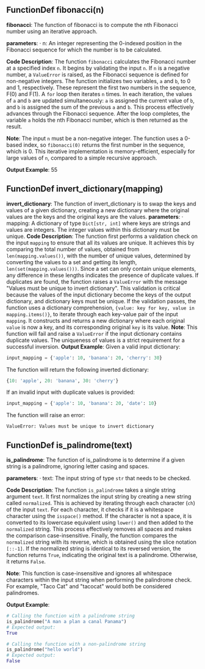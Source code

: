 ## FunctionDef fibonacci(n)
**fibonacci**: The function of fibonacci is to compute the nth Fibonacci number using an iterative approach.

**parameters**:
· n: An integer representing the 0-indexed position in the Fibonacci sequence for which the number is to be calculated.

**Code Description**:
The function `fibonacci` calculates the Fibonacci number at a specified index `n`. It begins by validating the input `n`. If `n` is a negative number, a `ValueError` is raised, as the Fibonacci sequence is defined for non-negative integers. The function initializes two variables, `a` and `b`, to 0 and 1, respectively. These represent the first two numbers in the sequence, F(0) and F(1). A `for` loop then iterates `n` times. In each iteration, the values of `a` and `b` are updated simultaneously: `a` is assigned the current value of `b`, and `b` is assigned the sum of the previous `a` and `b`. This process effectively advances through the Fibonacci sequence. After the loop completes, the variable `a` holds the nth Fibonacci number, which is then returned as the result.

**Note**:
The input `n` must be a non-negative integer. The function uses a 0-based index, so `fibonacci(0)` returns the first number in the sequence, which is 0. This iterative implementation is memory-efficient, especially for large values of `n`, compared to a simple recursive approach.

**Output Example**:
55
## FunctionDef invert_dictionary(mapping)
**invert_dictionary**: The function of invert_dictionary is to swap the keys and values of a given dictionary, creating a new dictionary where the original values are the keys and the original keys are the values.
**parameters**:
· mapping: A dictionary of type `Dict[str, int]` where keys are strings and values are integers. The integer values within this dictionary must be unique.
**Code Description**:
The function first performs a validation check on the input `mapping` to ensure that all its values are unique. It achieves this by comparing the total number of values, obtained from `len(mapping.values())`, with the number of unique values, determined by converting the values to a set and getting its length, `len(set(mapping.values()))`. Since a set can only contain unique elements, any difference in these lengths indicates the presence of duplicate values. If duplicates are found, the function raises a `ValueError` with the message "Values must be unique to invert dictionary". This validation is critical because the values of the input dictionary become the keys of the output dictionary, and dictionary keys must be unique. If the validation passes, the function uses a dictionary comprehension, `{value: key for key, value in mapping.items()}`, to iterate through each key-value pair of the input `mapping`. It constructs and returns a new dictionary where each original `value` is now a key, and its corresponding original `key` is its value.
**Note**:
This function will fail and raise a `ValueError` if the input dictionary contains duplicate values. The uniqueness of values is a strict requirement for a successful inversion.
**Output Example**:
Given a valid input dictionary:
```python
input_mapping = {'apple': 10, 'banana': 20, 'cherry': 30}
```
The function will return the following inverted dictionary:
```python
{10: 'apple', 20: 'banana', 30: 'cherry'}
```
If an invalid input with duplicate values is provided:
```python
input_mapping = {'apple': 10, 'banana': 20, 'date': 10}
```
The function will raise an error:
```
ValueError: Values must be unique to invert dictionary
```
## FunctionDef is_palindrome(text)
**is_palindrome**: The function of is_palindrome is to determine if a given string is a palindrome, ignoring letter casing and spaces.

**parameters**:
· text: The input string of type `str` that needs to be checked.

**Code Description**:
The function `is_palindrome` takes a single string argument `text`. It first normalizes the input string by creating a new string called `normalized`. This is achieved by iterating through each character (`ch`) of the input `text`. For each character, it checks if it is a whitespace character using the `isspace()` method. If the character is not a space, it is converted to its lowercase equivalent using `lower()` and then added to the `normalized` string. This process effectively removes all spaces and makes the comparison case-insensitive. Finally, the function compares the `normalized` string with its reverse, which is obtained using the slice notation `[::-1]`. If the normalized string is identical to its reversed version, the function returns `True`, indicating the original text is a palindrome. Otherwise, it returns `False`.

**Note**:
This function is case-insensitive and ignores all whitespace characters within the input string when performing the palindrome check. For example, "Taco Cat" and "tacocat" would both be considered palindromes.

**Output Example**:
```python
# Calling the function with a palindrome string
is_palindrome("A man a plan a canal Panama")
# Expected output:
True

# Calling the function with a non-palindrome string
is_palindrome("hello world")
# Expected output:
False
```
